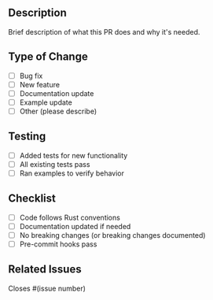 ## Description

Brief description of what this PR does and why it's needed.

## Type of Change

- [ ] Bug fix
- [ ] New feature
- [ ] Documentation update
- [ ] Example update
- [ ] Other (please describe)

## Testing

- [ ] Added tests for new functionality
- [ ] All existing tests pass
- [ ] Ran examples to verify behavior

## Checklist

- [ ] Code follows Rust conventions
- [ ] Documentation updated if needed
- [ ] No breaking changes (or breaking changes documented)
- [ ] Pre-commit hooks pass

## Related Issues

Closes #(issue number)
